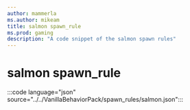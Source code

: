 ```yaml
---
author: mammerla
ms.author: mikeam
title: salmon spawn_rule
ms.prod: gaming
description: "A code snippet of the salmon spawn rules"
---
```


# salmon spawn_rule

:::code language="json" source="../../VanillaBehaviorPack/spawn_rules/salmon.json":::
